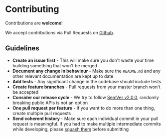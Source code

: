 # Contributing
Contributions are **welcome**!

We accept contributions via Pull Requests on [Github](https://github.com/andrisan/si-obe).

## Guidelines
- **Create an issue first** - This will make sure you don't waste your time building something that won't be merged
- **Document any change in behaviour** - Make sure the `README.md` and any other relevant documentation are kept up to date
- **Add tests** - Any significant change in the codebase should include tests
- **Create feature branches** - Pull requests from your master branch won't be accepted
- **Consider our release cycle** - We try to follow [SemVer v2.0.0](http://semver.org/), randomly breaking public APIs is not an option
- **One pull request per feature** - If you want to do more than one thing, create multiple pull requests
- **Send coherent history** - Make sure each individual commit in your pull request is meaningful. If you had to make multiple intermediate commits while developing, please [squash them](http://www.git-scm.com/book/en/v2/Git-Tools-Rewriting-History#Changing-Multiple-Commit-Messages) before submitting
